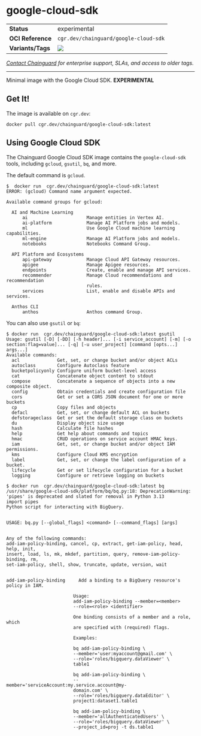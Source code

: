<!--monopod:start-->
# google-cloud-sdk
| | |
| - | - |
| **Status** | experimental |
| **OCI Reference** | `cgr.dev/chainguard/google-cloud-sdk` |
| **Variants/Tags** | ![](https://storage.googleapis.com/chainguard-images-build-outputs/summary/google-cloud-sdk.svg) |

*[Contact Chainguard](https://www.chainguard.dev/chainguard-images) for enterprise support, SLAs, and access to older tags.*

---
<!--monopod:end-->

Minimal image with the Google Cloud SDK. **EXPERIMENTAL**

## Get It!

The image is available on `cgr.dev`:

```
docker pull cgr.dev/chainguard/google-cloud-sdk:latest
```

## Using Google Cloud SDK

The Chainguard Google Cloud SDK image contains the `google-cloud-sdk` tools, including `gcloud`, `gsutil`, `bq`, and more. 

The default command is `gcloud`.

```shell
$  docker run  cgr.dev/chainguard/google-cloud-sdk:latest
ERROR: (gcloud) Command name argument expected.

Available command groups for gcloud:

  AI and Machine Learning
      ai                      Manage entities in Vertex AI.
      ai-platform             Manage AI Platform jobs and models.
      ml                      Use Google Cloud machine learning capabilities.
      ml-engine               Manage AI Platform jobs and models.
      notebooks               Notebooks Command Group.

  API Platform and Ecosystems
      api-gateway             Manage Cloud API Gateway resources.
      apigee                  Manage Apigee resources.
      endpoints               Create, enable and manage API services.
      recommender             Manage Cloud recommendations and recommendation
                              rules.
      services                List, enable and disable APIs and services.

  Anthos CLI
      anthos                  Anthos command Group.

```

You can also use `gsutil` or `bq`:

```shell
$ docker run  cgr.dev/chainguard/google-cloud-sdk:latest gsutil
Usage: gsutil [-D] [-DD] [-h header]... [-i service_account] [-m] [-o section:flag=value]... [-q] [-u user_project] [command [opts...] args...]
Available commands:
  acl              Get, set, or change bucket and/or object ACLs
  autoclass        Configure Autoclass feature
  bucketpolicyonly Configure uniform bucket-level access
  cat              Concatenate object content to stdout
  compose          Concatenate a sequence of objects into a new composite object.
  config           Obtain credentials and create configuration file
  cors             Get or set a CORS JSON document for one or more buckets
  cp               Copy files and objects
  defacl           Get, set, or change default ACL on buckets
  defstorageclass  Get or set the default storage class on buckets
  du               Display object size usage
  hash             Calculate file hashes
  help             Get help about commands and topics
  hmac             CRUD operations on service account HMAC keys.
  iam              Get, set, or change bucket and/or object IAM permissions.
  kms              Configure Cloud KMS encryption
  label            Get, set, or change the label configuration of a bucket.
  lifecycle        Get or set lifecycle configuration for a bucket
  logging          Configure or retrieve logging on buckets
  ```

  ```shell
$ docker run  cgr.dev/chainguard/google-cloud-sdk:latest bq
/usr/share/google-cloud-sdk/platform/bq/bq.py:18: DeprecationWarning: 'pipes' is deprecated and slated for removal in Python 3.13
  import pipes
Python script for interacting with BigQuery.


USAGE: bq.py [--global_flags] <command> [--command_flags] [args]


Any of the following commands:
  add-iam-policy-binding, cancel, cp, extract, get-iam-policy, head, help, init,
  insert, load, ls, mk, mkdef, partition, query, remove-iam-policy-binding, rm,
  set-iam-policy, shell, show, truncate, update, version, wait


add-iam-policy-binding     Add a binding to a BigQuery resource's policy in IAM.

                           Usage:
                           add-iam-policy-binding --member=<member>
                           --role=<role> <identifier>

                           One binding consists of a member and a role, which
                           are specified with (required) flags.

                           Examples:

                           bq add-iam-policy-binding \
                           --member='user:myaccount@gmail.com' \
                           --role='roles/bigquery.dataViewer' \
                           table1

                           bq add-iam-policy-binding \
                           --member='serviceAccount:my.service.account@my-
                           domain.com' \
                           --role='roles/bigquery.dataEditor' \
                           project1:dataset1.table1

                           bq add-iam-policy-binding \
                           --member='allAuthenticatedUsers' \
                           --role='roles/bigquery.dataViewer' \
                           --project_id=proj -t ds.table1
```
